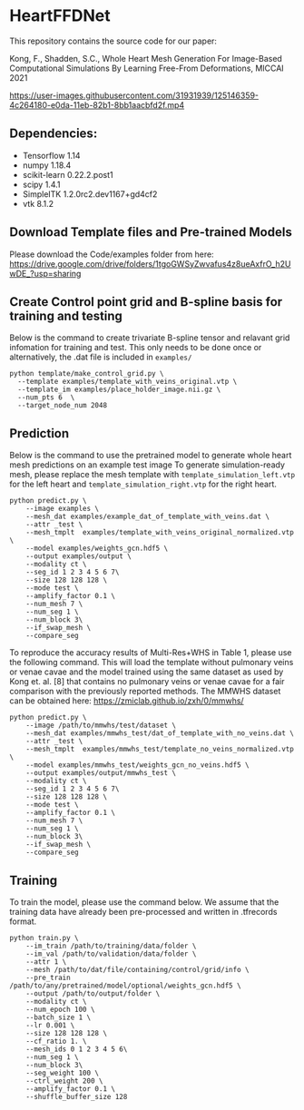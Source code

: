 # HeartFFDNet

This repository contains the source code for our paper:

Kong, F., Shadden, S.C., Whole Heart Mesh Generation For Image-Based Computational Simulations By Learning Free-From Deformations, MICCAI 2021

https://user-images.githubusercontent.com/31931939/125146359-4c264180-e0da-11eb-82b1-8bb1aacbfd2f.mp4

## Dependencies:

  - Tensorflow                     1.14
  - numpy                         1.18.4                          
  - scikit-learn                  0.22.2.post1           
  - scipy                         1.4.1                   
  - SimpleITK                     1.2.0rc2.dev1167+gd4cf2
  - vtk                           8.1.2                  

## Download Template files and Pre-trained Models
Please download the Code/examples folder from here:
https://drive.google.com/drive/folders/1tgoGWSyZwvafus4z8ueAxfrO_h2UwDE_?usp=sharing

## Create Control point grid and B-spline basis for training and testing
Below is the command to create trivariate B-spline tensor and relavant grid infomation for training and test. This only needs to be done once or alternatively, the .dat file is included in `examples/`
```
python template/make_control_grid.py \
  --template examples/template_with_veins_original.vtp \
  --template_im examples/place_holder_image.nii.gz \
  --num_pts 6  \
  --target_node_num 2048
```

## Prediction
Below is the command to use the pretrained model to generate whole heart mesh predictions on an example test image 
To generate simulation-ready mesh, please replace the mesh template with `template_simulation_left.vtp` for the left heart and `template_simulation_right.vtp` for the right heart.

```
python predict.py \
    --image examples \
    --mesh_dat examples/example_dat_of_template_with_veins.dat \
    --attr _test \
    --mesh_tmplt  examples/template_with_veins_original_normalized.vtp  \
    --model examples/weights_gcn.hdf5 \
    --output examples/output \
    --modality ct \
    --seg_id 1 2 3 4 5 6 7\
    --size 128 128 128 \
    --mode test \
    --amplify_factor 0.1 \
    --num_mesh 7 \
    --num_seg 1 \
    --num_block 3\
    --if_swap_mesh \
    --compare_seg
```
To reproduce the accuracy results of Multi-Res+WHS in Table 1, please use the following command. This will load the template without pulmonary veins or venae cavae and the model trained using the same dataset as used by Kong et. al. [8] that contains no pulmonary veins or venae cavae for a fair comparison with the previously reported methods. The MMWHS dataset can be obtained here: https://zmiclab.github.io/zxh/0/mmwhs/

```
python predict.py \
    --image /path/to/mmwhs/test/dataset \
    --mesh_dat examples/mmwhs_test/dat_of_template_with_no_veins.dat \
    --attr _test \
    --mesh_tmplt  examples/mmwhs_test/template_no_veins_normalized.vtp  \
    --model examples/mmwhs_test/weights_gcn_no_veins.hdf5 \
    --output examples/output/mmwhs_test \
    --modality ct \
    --seg_id 1 2 3 4 5 6 7\
    --size 128 128 128 \
    --mode test \
    --amplify_factor 0.1 \
    --num_mesh 7 \
    --num_seg 1 \
    --num_block 3\
    --if_swap_mesh \
    --compare_seg
```

## Training 
To train the model, please use the command below. We assume that the training data have already been pre-processed and written in .tfrecords format.
```
python train.py \
    --im_train /path/to/training/data/folder \
    --im_val /path/to/validation/data/folder \
    --attr 1 \
    --mesh /path/to/dat/file/containing/control/grid/info \
    --pre_train /path/to/any/pretrained/model/optional/weights_gcn.hdf5 \
    --output /path/to/output/folder \
    --modality ct \
    --num_epoch 100 \
    --batch_size 1 \
    --lr 0.001 \
    --size 128 128 128 \
    --cf_ratio 1. \
    --mesh_ids 0 1 2 3 4 5 6\
    --num_seg 1 \
    --num_block 3\
    --seg_weight 100 \
    --ctrl_weight 200 \
    --amplify_factor 0.1 \
    --shuffle_buffer_size 128
```
